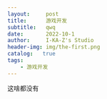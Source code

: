 ```yaml
---
layout:     post
title:      游戏开发
subtitle:   qwq
date:       2022-10-1
author:     I-KA-Z's Studio
header-img: img/the-first.png
catalog:   true
tags:
    - 游戏开发
---
```


这啥都没有